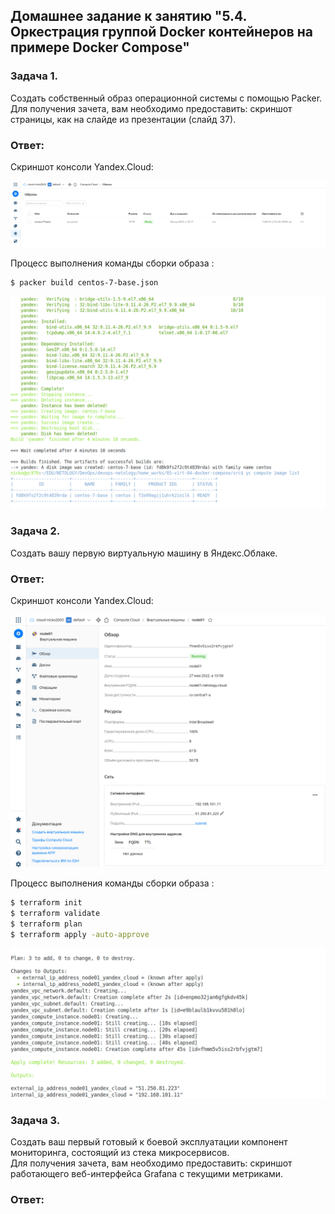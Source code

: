 ## Домашнее задание к занятию "5.4. Оркестрация группой Docker контейнеров на примере Docker Compose"  

### Задача 1.  
Создать собственный образ операционной системы с помощью Packer.  
Для получения зачета, вам необходимо предоставить: cкриншот страницы, как на слайде из презентации (слайд 37).  

### Ответ:  

Скриншот консоли Yandex.Cloud:  

![packer_centos7_screenshot.png](packer_centos7_screenshot.png)  

Процесс выполнения команды сборки образа  :  
```bash
$ packer build centos-7-base.json
```

![packer_centos7.png](packer_centos7.png)  


### Задача 2.  
Создать вашу первую виртуальную машину в Яндекс.Облаке.  

### Ответ:  

Скриншот консоли Yandex.Cloud:  

![terraform_apply_screenshot.png](terraform_apply_screenshot.png)  

Процесс выполнения команды сборки образа  :  
```bash
$ terraform init
$ terraform validate
$ terraform plan
$ terraform apply -auto-approve
```
  
![terraform_apply.png](terraform_apply.png)  



### Задача 3.  
Создать ваш первый готовый к боевой эксплуатации компонент мониторинга, состоящий из стека микросервисов.  
Для получения зачета, вам необходимо предоставить: скриншот работающего веб-интерфейса Grafana с текущими метриками.  

### Ответ:  